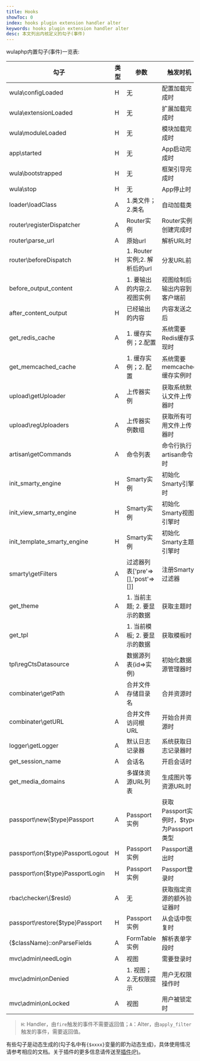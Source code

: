 ```yaml
---
title: Hooks
showToc: 0
index: hooks plugin extension handler alter
keywords: hooks plugin extension handler alter
desc: 本文列出内核定义的勾子(事件)
---
```


wulaphp内置勾子(事件)一览表:

|勾子|类型|参数|触发时机|
|---|---|---|---|
|wula\configLoaded|H|无|配置加载完成时|
|wula\extensionLoaded|H|无|扩展加载完成时|
|wula\moduleLoaded|H|无|模块加载完成时|
|app\started|H|无|App启动完成时|
|wula\bootstrapped|H|无|框架引导完成时|
|wula\stop|H|无|App停止时|
|loader\loadClass|A|1.类文件；2.类名|自动加载类|
|router\registerDispatcher|A|Router实例|Router实例创建完成时|
|router\parse_url|A|原始url|解析URL时|
|router\beforeDispatch|H|1. Router实例;2. 解析后的url|分发URL前|
|before_output_content|A|1. 要输出的内容;2. 视图实例|视图绘制后输出内容到客户端前|
|after_content_output|H|已经输出的内容|内容发送之后|
|get_redis_cache|A|1. 缓存实例；2.配置|系统需要Redis缓存实现时|
|get_memcached_cache|A|1. 缓存实例；2. 配置|系统需要memcached缓存实例时|
|upload\getUploader|A|上传器实例|获取系统默认文件上传器时|
|upload\regUploaders|A|上传器实例数组|获取所有可用文件上传器时|
|artisan\getCommands|A|命令列表|命令行执行artisan命令时|
|init_smarty_engine|H|Smarty实例|初始化Smarty引擎时|
|init_view_smarty_engine|H|Smarty实例|初始化Smarty视图引擎时|
|init_template_smarty_engine|H|Smarty实例|初始化Smarty主题引擎时|
|smarty\getFilters|A|过滤器列表['pre'=>[],'post'=>[]]|注册Smarty过滤器|
|get_theme|A|1. 当前主题; 2. 要显示的数据|获取主题时|
|get_tpl|A|1. 当前模板; 2. 要显示的数据|获取模板时|
|tpl\regCtsDatasource|A|数据源列表(id=>实例)|初始化数据源管理器时|
|combinater\getPath|A|合并文件存储目录名|合并资源时|
|combinater\getURL|A|合并文件访问根URL|开始合并资源时|
|logger\getLogger|A|默认日志记录器|系统获取日志记录器时|
|get_session_name|A|会话名|开启会话时|
|get_media_domains|A|多媒体资源URL列表|生成图片等资源URL时|
|passport\new{$type}Passport|A|Passport实例|获取Passport实例时，$type为Passport类型|
|passport\on{$type}PassportLogout|H|Passport实例|Passport退出时|
|passport\on{$type}PassportLogin|H|Passport实例|Passport登录时|
|rbac\checker\\{$resId}|A|无|获取指定资源的额外验证器时|
|passport\restore{$type}Passport|H|Passport实例|从会话中恢复时|
|{$className}::onParseFields|A|FormTable实例|解析表单字段时|
|mvc\admin\needLogin|A|视图|需要登录时|
|mvc\admin\onDenied|A|1. 视图；2.无权限提示|用户无权限操作时|
|mvc\admin\onLocked|A|视图|用户被锁定时|

> `H`: Handler，由`fire`触发的事件不需要返回值；`A`：Alter，由`apply_filter`触发的事件，需要返回值。

有些勾子是动态生成的(勾子名中有`{$xxxx}`变量的即为动态生成)，具体使用情况请参考相应的文档。关于插件的更多信息请传送至[插件(P)](guide/plugin.md)。
